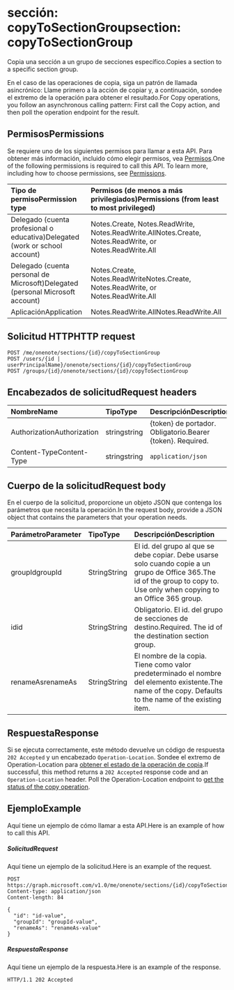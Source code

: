 # <a name="section-copytosectiongroup"></a><span data-ttu-id="1c070-101">sección: copyToSectionGroup</span><span class="sxs-lookup"><span data-stu-id="1c070-101">section: copyToSectionGroup</span></span>
<span data-ttu-id="1c070-102">Copia una sección a un grupo de secciones específico.</span><span class="sxs-lookup"><span data-stu-id="1c070-102">Copies a section to a specific section group.</span></span>

<span data-ttu-id="1c070-103">En el caso de las operaciones de copia, siga un patrón de llamada asincrónico:  Llame primero a la acción de copiar y, a continuación, sondee el extremo de la operación para obtener el resultado.</span><span class="sxs-lookup"><span data-stu-id="1c070-103">For Copy operations, you follow an asynchronous calling pattern:  First call the Copy action, and then poll the operation endpoint for the result.</span></span>

## <a name="permissions"></a><span data-ttu-id="1c070-104">Permisos</span><span class="sxs-lookup"><span data-stu-id="1c070-104">Permissions</span></span>
<span data-ttu-id="1c070-p101">Se requiere uno de los siguientes permisos para llamar a esta API. Para obtener más información, incluido cómo elegir permisos, vea [Permisos](../../../concepts/permissions_reference.md).</span><span class="sxs-lookup"><span data-stu-id="1c070-p101">One of the following permissions is required to call this API. To learn more, including how to choose permissions, see [Permissions](../../../concepts/permissions_reference.md).</span></span>

|<span data-ttu-id="1c070-107">Tipo de permiso</span><span class="sxs-lookup"><span data-stu-id="1c070-107">Permission type</span></span>      | <span data-ttu-id="1c070-108">Permisos (de menos a más privilegiados)</span><span class="sxs-lookup"><span data-stu-id="1c070-108">Permissions (from least to most privileged)</span></span>              |
|:--------------------|:---------------------------------------------------------|
|<span data-ttu-id="1c070-109">Delegado (cuenta profesional o educativa)</span><span class="sxs-lookup"><span data-stu-id="1c070-109">Delegated (work or school account)</span></span> | <span data-ttu-id="1c070-110">Notes.Create, Notes.ReadWrite, Notes.ReadWrite.All</span><span class="sxs-lookup"><span data-stu-id="1c070-110">Notes.Create, Notes.ReadWrite, or Notes.ReadWrite.All</span></span>    |
|<span data-ttu-id="1c070-111">Delegado (cuenta personal de Microsoft)</span><span class="sxs-lookup"><span data-stu-id="1c070-111">Delegated (personal Microsoft account)</span></span> | <span data-ttu-id="1c070-112">Notes.Create, Notes.ReadWrite</span><span class="sxs-lookup"><span data-stu-id="1c070-112">Notes.Create, Notes.ReadWrite, or Notes.ReadWrite.All</span></span>    |
|<span data-ttu-id="1c070-113">Aplicación</span><span class="sxs-lookup"><span data-stu-id="1c070-113">Application</span></span> | <span data-ttu-id="1c070-114">Notes.ReadWrite.All</span><span class="sxs-lookup"><span data-stu-id="1c070-114">Notes.ReadWrite.All</span></span> |

## <a name="http-request"></a><span data-ttu-id="1c070-115">Solicitud HTTP</span><span class="sxs-lookup"><span data-stu-id="1c070-115">HTTP request</span></span>
<!-- { "blockType": "ignored" } -->
```http
POST /me/onenote/sections/{id}/copyToSectionGroup
POST /users/{id | userPrincipalName}/onenote/sections/{id}/copyToSectionGroup
POST /groups/{id}/onenote/sections/{id}/copyToSectionGroup
```
## <a name="request-headers"></a><span data-ttu-id="1c070-116">Encabezados de solicitud</span><span class="sxs-lookup"><span data-stu-id="1c070-116">Request headers</span></span>
| <span data-ttu-id="1c070-117">Nombre</span><span class="sxs-lookup"><span data-stu-id="1c070-117">Name</span></span>       | <span data-ttu-id="1c070-118">Tipo</span><span class="sxs-lookup"><span data-stu-id="1c070-118">Type</span></span> | <span data-ttu-id="1c070-119">Descripción</span><span class="sxs-lookup"><span data-stu-id="1c070-119">Description</span></span>|
|:---------------|:--------|:----------|
| <span data-ttu-id="1c070-120">Authorization</span><span class="sxs-lookup"><span data-stu-id="1c070-120">Authorization</span></span>  | <span data-ttu-id="1c070-121">string</span><span class="sxs-lookup"><span data-stu-id="1c070-121">string</span></span>  | <span data-ttu-id="1c070-p102">{token} de portador. Obligatorio.</span><span class="sxs-lookup"><span data-stu-id="1c070-p102">Bearer {token}. Required.</span></span> |
| <span data-ttu-id="1c070-124">Content-Type</span><span class="sxs-lookup"><span data-stu-id="1c070-124">Content-Type</span></span> | <span data-ttu-id="1c070-125">string</span><span class="sxs-lookup"><span data-stu-id="1c070-125">string</span></span> | `application/json` |

## <a name="request-body"></a><span data-ttu-id="1c070-126">Cuerpo de la solicitud</span><span class="sxs-lookup"><span data-stu-id="1c070-126">Request body</span></span>
<span data-ttu-id="1c070-127">En el cuerpo de la solicitud, proporcione un objeto JSON que contenga los parámetros que necesita la operación.</span><span class="sxs-lookup"><span data-stu-id="1c070-127">In the request body, provide a JSON object that contains the parameters that your operation needs.</span></span>

| <span data-ttu-id="1c070-128">Parámetro</span><span class="sxs-lookup"><span data-stu-id="1c070-128">Parameter</span></span>    | <span data-ttu-id="1c070-129">Tipo</span><span class="sxs-lookup"><span data-stu-id="1c070-129">Type</span></span>   |<span data-ttu-id="1c070-130">Descripción</span><span class="sxs-lookup"><span data-stu-id="1c070-130">Description</span></span>|
|:---------------|:--------|:----------|
|<span data-ttu-id="1c070-131">groupId</span><span class="sxs-lookup"><span data-stu-id="1c070-131">groupId</span></span>|<span data-ttu-id="1c070-132">String</span><span class="sxs-lookup"><span data-stu-id="1c070-132">String</span></span>|<span data-ttu-id="1c070-p103">El id. del grupo al que se debe copiar. Debe usarse solo cuando copie a un grupo de Office 365.</span><span class="sxs-lookup"><span data-stu-id="1c070-p103">The id of the group to copy to. Use only when copying to an Office 365 group.</span></span>|
|<span data-ttu-id="1c070-135">id</span><span class="sxs-lookup"><span data-stu-id="1c070-135">id</span></span>|<span data-ttu-id="1c070-136">String</span><span class="sxs-lookup"><span data-stu-id="1c070-136">String</span></span>|<span data-ttu-id="1c070-p104">Obligatorio. El id. del grupo de secciones de destino.</span><span class="sxs-lookup"><span data-stu-id="1c070-p104">Required. The id of the destination section group.</span></span> |
|<span data-ttu-id="1c070-139">renameAs</span><span class="sxs-lookup"><span data-stu-id="1c070-139">renameAs</span></span>|<span data-ttu-id="1c070-140">String</span><span class="sxs-lookup"><span data-stu-id="1c070-140">String</span></span>|<span data-ttu-id="1c070-p105">El nombre de la copia. Tiene como valor predeterminado el nombre del elemento existente.</span><span class="sxs-lookup"><span data-stu-id="1c070-p105">The name of the copy. Defaults to the name of the existing item.</span></span> |

<!--groupId missing-->
<!--|siteCollectionId|String||
|siteId|String||-->

## <a name="response"></a><span data-ttu-id="1c070-143">Respuesta</span><span class="sxs-lookup"><span data-stu-id="1c070-143">Response</span></span>

<span data-ttu-id="1c070-p106">Si se ejecuta correctamente, este método devuelve un código de respuesta `202 Accepted` y un encabezado `Operation-Location`. Sondee el extremo de Operation-Location para [obtener el estado de la operación de copia](onenoteoperation_get.md).</span><span class="sxs-lookup"><span data-stu-id="1c070-p106">If successful, this method returns a `202 Accepted` response code and an `Operation-Location` header. Poll the Operation-Location endpoint to [get the status of the copy operation](onenoteoperation_get.md).</span></span>

## <a name="example"></a><span data-ttu-id="1c070-146">Ejemplo</span><span class="sxs-lookup"><span data-stu-id="1c070-146">Example</span></span>
<span data-ttu-id="1c070-147">Aquí tiene un ejemplo de cómo llamar a esta API.</span><span class="sxs-lookup"><span data-stu-id="1c070-147">Here is an example of how to call this API.</span></span>
##### <a name="request"></a><span data-ttu-id="1c070-148">Solicitud</span><span class="sxs-lookup"><span data-stu-id="1c070-148">Request</span></span>
<span data-ttu-id="1c070-149">Aquí tiene un ejemplo de la solicitud.</span><span class="sxs-lookup"><span data-stu-id="1c070-149">Here is an example of the request.</span></span>
<!-- {
  "blockType": "request",
  "name": "section_copytosectiongroup"
}-->
```http
POST https://graph.microsoft.com/v1.0/me/onenote/sections/{id}/copyToSectionGroup
Content-type: application/json
Content-length: 84

{
  "id": "id-value",
  "groupId": "groupId-value",
  "renameAs": "renameAs-value"
}
```

##### <a name="response"></a><span data-ttu-id="1c070-150">Respuesta</span><span class="sxs-lookup"><span data-stu-id="1c070-150">Response</span></span>
<span data-ttu-id="1c070-151">Aquí tiene un ejemplo de la respuesta.</span><span class="sxs-lookup"><span data-stu-id="1c070-151">Here is an example of the response.</span></span>
<!-- {
  "blockType": "response",
  "truncated": true,
  "@odata.type": "microsoft.graph.onenoteOperation"
} -->
```http
HTTP/1.1 202 Accepted
```

<!-- uuid: 8fcb5dbc-d5aa-4681-8e31-b001d5168d79
2015-10-25 14:57:30 UTC -->
<!-- {
  "type": "#page.annotation",
  "description": "section: copyToSectionGroup",
  "keywords": "",
  "section": "documentation",
  "tocPath": ""
}-->